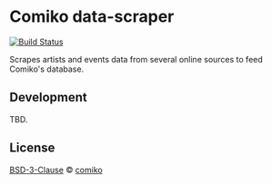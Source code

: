# Comiko data-scraper

[![Build Status](https://travis-ci.org/comiko-app/data-scraper.svg?branch=master)](https://travis-ci.org/comiko-app/data-scraper)

Scrapes artists and events data from several online sources to feed Comiko's database.

## Development

TBD.

## License

[BSD-3-Clause](LICENSE) © [comiko](https://comiko.ca/)
